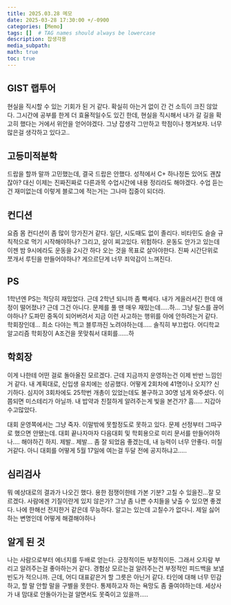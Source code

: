 ```yaml
---
title: 2025.03.28 메모
date: 2025-03-28 17:30:00 +/-0900
categories: [Memo]
tags: []  # TAG names should always be lowercase
description: 잡생각용 
media_subpath:
math: true
toc: true
---
```

## GIST 랩투어
현실을 직시할 수 있는 기회가 된 거 같다. 
확실히 아는거 없이 간 건 소득이 크진 않았다.
그시간에 공부를 한게 더 효율적일수도 있긴 한데, 현실을 직시해서 내가 갈 길을 확고히 했다는 거에서 위안을 얻어야겠다.
그냥 잡생각 그만하고 학점이나 챙겨보자. 너무 많은걸 생각하고 있다고..

## 고등미적분학
드랍을 할까 말까 고민했는데, 결국 드랍은 안했다.
성적에서 C+ 하나정돈 있어도 괜찮잖아?
대신 이제는 진짜진짜로 다른과목 수업시간에 내용 정리라도 해야겠다. 
수업 듣는건 재미없는데 이렇게 블로그에 적는거는 그나마 집중이 되더라.

## 컨디션
요즘 몸 컨디션이 좀 많이 망가진거 같다.
일단, 시도때도 없이 졸리다. 비타민도 슬슬 규칙적으로 먹기 시작해야하나?
그리고, 살이 찌고있다. 위험하다. 운동도 안가고 있는데 이젠 밤 9시에라도 운동을 2시간 하다 오는 것을 목표로 살아야한다.
진짜 시간단위로 쪼개서 루틴을 만들어야하나?
게으르단게 너무 죄악감이 느껴진다.

## PS
1학년엔 PS는 적당히 재밌었다. 근데 2학년 되니까 좀 빡세다. 내가 게을러서긴 한데 애정이 떨어졌나?
근데 그건 아니다. 문제를 풀 땐 매우 재밌는데.....하... 그냥 릴스를 끊어야하나?
도파민 중독이 되어버려서 지금 이런 사고하는 행위를 아에 안하려는거 같다. 
학회장인데... 최소 다야는 찍고 블루까진 노려야하는데.....
솔직히 부끄럽다. 어디학교 알고리즘 학회장이 A조건을 못맞춰서 대회를......하

## 학회장
이게 나한테 어떤 걸로 돌아올진 모르겠다.
근데 지금까지 운영하는건 이제 반반 느낌인거 같다.
내 계획대로, 신입생 유치에는 성공했다. 어떻게 2회차에 41명이나 오지?? 신기하다. 심지어 3회차에도 25학번 개총이 있었는데도 불구하고 30명 넘게 와주셨다.
이쯤되면 미스테리가 아닐까. 내 밥약과 친절하게 알려주는게 빛을 본건가? 흠.....
지갑아 수고많았다.

대회 운영쪽에서는 그냥 죽자. 이말밖에 못할정도로 못하고 있다. 문제 선정부터 그따구로 했으면 안됐는데.
대회 끝나자마자 다음대회 및 학회용으로 미리 문서를 만들어야하나.... 해야하긴 하지. 
제발.. 제발... 좀 잘 되었음 좋겠는데, 내 능력이 너무 안좋다. 미칠거같다. 아니 대회를 어떻게 5월 17일에 여는걸 두달 전에 공지하냐고.....

## 심리검사
뭐 예상대로의 결과가 나오긴 했다. 용한 점쟁이한테 가본 기분?
고칠 수 있을진...잘 모르겠다. 사람에겐 기질이란게 있지 않은가?
그냥 좀 나쁜 수치들을 낮출 수 있으면 좋겠다.
나에 한해선 전지한거 같은데 무능하다. 알고는 있는데 고칠수가 없다니. 제일 싫어하는 변명인데 어떻게 해결해야하나

## 알게 된 것
나는 사람으로부터 에너지를 두배로 얻는다. 긍정적이든 부정적이든.
그래서 오지랖 부리고 알려주는걸 좋아하는거 같다. 경험상 모르는걸 알려주는건 부정적인 피드백을 보낼 빈도가 적으니까.
근데, 어디 대표같은거 할 그릇은 아닌거 같다. 타인에 대해 너무 민감하고, 할 말 안할 말을 구별을 못한다.
통제하고자 하는 욕망도 좀 줄여야하는데. 세상사가 내 맘대로 안돌아가는걸 알면서도 못죽이고 있을까.....
